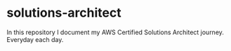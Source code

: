 # solutions-architect
In this repository I document my AWS Certified Solutions Architect journey. Everyday each day.
